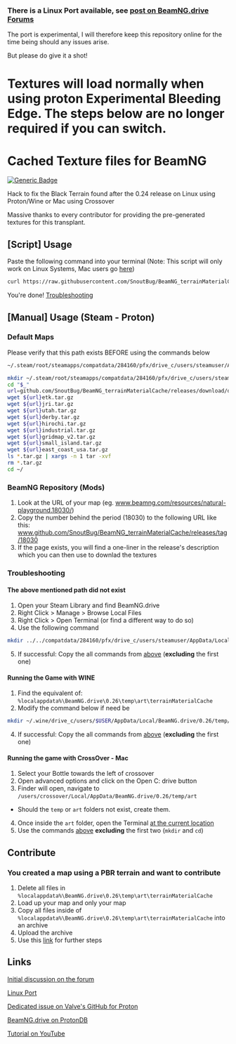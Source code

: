 ### **There is a Linux Port available, see [post on BeamNG.drive Forums](https://www.beamng.com/threads/86422/)** 

The port is experimental, I will therefore keep this repository online for the time being should any issues arise.

But please do give it a shot!
#
#

# Textures will load normally when using proton Experimental Bleeding Edge. The steps below are no longer required if you can switch.
#
#

# Cached Texture files for BeamNG
[![Generic Badge](https://img.shields.io/badge/dynamic/json?logoColor=violet&color=FF6600&link=https://wiki.beamng.com/images/b/be/BeamNG-logo-icon-2016.svg&label=Games%20Fixed&query=download_count&url=https://api.github.com/repos/SnoutBug/BeamNG_terrainMaterialCache/releases/assets/52289435)](https://github.com/SnoutBug/BeamNG_terrainMaterialCache/releases/tag/default)

Hack to fix the Black Terrain found after the 0.24 release on Linux using Proton/Wine or Mac using Crossover

Massive thanks to every contributor for providing the pre-generated textures for this transplant.

## [Script] Usage
Paste the following command into your terminal (Note: This script will only work on Linux Systems, Mac users go [here](https://github.com/SnoutBug/BeamNG_terrainMaterialCache/blob/main/README.md#running-the-game-with-crossover---mac))
```Bash
curl https://raw.githubusercontent.com/SnoutBug/BeamNG_terrainMaterialCache/main/auto_update.py | python3 -
```
You're done!
[Troubleshooting](https://github.com/SnoutBug/BeamNG_terrainMaterialCache#troubleshooting)

## [Manual] Usage (Steam - Proton)
### Default Maps
Please verify that this path exists BEFORE using the commands below

```Bash
~/.steam/root/steamapps/compatdata/284160/pfx/drive_c/users/steamuser/AppData/Local/BeamNG.drive/0.26/temp/art
```

```Bash
mkdir ~/.steam/root/steamapps/compatdata/284160/pfx/drive_c/users/steamuser/AppData/Local/BeamNG.drive/0.26/temp/art
cd "$_"
url=github.com/SnoutBug/BeamNG_terrainMaterialCache/releases/download/default/
wget ${url}etk.tar.gz
wget ${url}jri.tar.gz
wget ${url}utah.tar.gz
wget ${url}derby.tar.gz
wget ${url}hirochi.tar.gz
wget ${url}industrial.tar.gz
wget ${url}gridmap_v2.tar.gz
wget ${url}small_island.tar.gz
wget ${url}east_coast_usa.tar.gz
ls *.tar.gz | xargs -n 1 tar -xvf
rm *.tar.gz
cd ~/
```

### BeamNG Repository (Mods)
 1. Look at the URL of your map (eg. www.beamng.com/resources/natural-playground.18030/)
 2. Copy the number behind the period (18030) to the following URL like this: www.github.com/SnoutBug/BeamNG_terrainMaterialCache/releases/tag/18030
 3. If the page exists, you will find a one-liner in the release's description which you can then use to downlad the textures

### Troubleshooting
 #### The above mentioned path did not exist
 1. Open your Steam Library and find BeamNG.drive
 2. Right Click > Manage > Browse Local Files
 3. Right Click > Open Terminal (or find a different way to do so)
 4. Use the following command
```Bash
mkdir ../../compatdata/284160/pfx/drive_c/users/steamuser/AppData/Local/BeamNG.drive/0.26/temp/art
```
 5. If successful: Copy the all commands from [above](https://github.com/SnoutBug/BeamNG_terrainMaterialCache#default-maps) (**excluding** the first one)
 
 #### Running the Game with WINE
 1. Find the equivalent of: `%localappdata%\BeamNG.drive\0.26\temp\art\terrainMaterialCache`
 2. Modify the command below if need be
 ```Bash
 mkdir ~/.wine/drive_c/users/$USER/AppData/Local/BeamNG.drive/0.26/temp/art
 ```
 4. If successful: Copy the all commands from [above](https://github.com/SnoutBug/BeamNG_terrainMaterialCache#default-maps) (**excluding** the first one)

 #### Running the game with CrossOver - Mac
 1. Select your Bottle towards the left of crossover
 2. Open advanced options and click on the Open C: drive button
 3. Finder will open, navigate to `/users/crossover/Local/AppData/BeamNG.drive/0.26/temp/art`
  - Should the `temp` or `art` folders not exist, create them.
 4. Once inside the `art` folder, open the Terminal [at the current location](https://www.maketecheasier.com/launch-terminal-current-folder-mac/)
 5. Use the commands [above](https://github.com/SnoutBug/BeamNG_terrainMaterialCache#default-maps) **excluding** the first two (`mkdir` and `cd`)

## Contribute
### You created a map using a PBR terrain and want to contribute
 1. Delete all files in `%localappdata%\BeamNG.drive\0.26\temp\art\terrainMaterialCache`
 2. Load up your map and only your map
 3. Copy all files inside of `%localappdata%\BeamNG.drive\0.26\temp\art\terrainMaterialCache` into an archive
 4. Upload the archive
 5. Use this [link](https://github.com/SnoutBug/BeamNG_terrainMaterialCache/issues/new?assignees=&labels=enhancement&template=contribute.md&title=Repository-PBR-Textures) for further steps

## Links
[Initial discussion on the forum](https://www.beamng.com/threads/83228/)

[Linux Port](https://www.beamng.com/threads/86422/)

[Dedicated issue on Valve's GitHub for Proton](https://github.com/ValveSoftware/Proton/issues/1237)

[BeamNG.drive on ProtonDB](https://www.protondb.com/app/284160)

[Tutorial on YouTube](https://www.youtube.com/watch?v=A6-KYZ25mW8)


